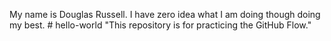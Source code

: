 My name is Douglas Russell. I have zero idea what I am doing though doing my best. # hello-world
"This repository is for practicing the GitHub Flow."
